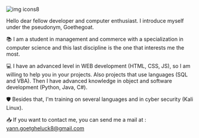    ![img icons8](https://user-images.githubusercontent.com/90333550/166253089-f11cee77-75a9-4b53-9dda-c645ac661443.png)

 
Hello dear fellow developer and computer enthusiast. I introduce myself under the pseudonym, Goethegoat.

📚  I am a student in management and commerce with a specialization in computer science and this last discipline is the one that interests me the most. 


💻 I have an advanced level in WEB development (HTML, CSS, JS), so I am willing to help you in your projects. Also projects that use languages (SQL and VBA).
Then I have advanced knowledge in object and software development (Python, Java, C#).

🛡️ Besides that, I'm training on several languages and in cyber security (Kali Linux). 

📥 If you want to contact me, you can send me a mail at : yann.goetgheluck8@gmail.com
